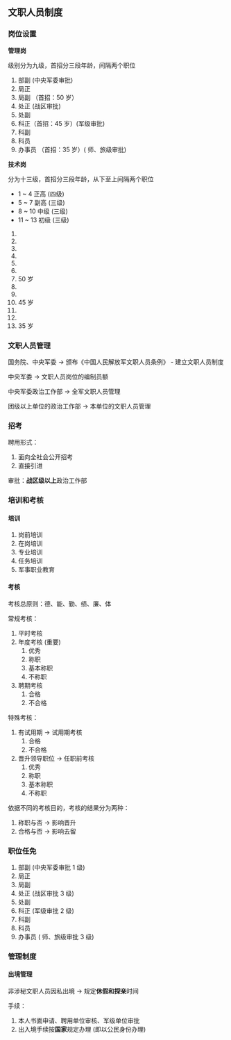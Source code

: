 ## 文职人员制度

### 岗位设置

**管理岗**

级别分为九级，首招分三段年龄，间隔两个职位

1. 部副 (中央军委审批)
2. 局正
3. 局副 （首招：50 岁）
4. 处正 (战区审批)
5. 处副
6. 科正（首招：45 岁）(军级审批)
7. 科副
8. 科员
9. 办事员 （首招：35 岁）( 师、旅级审批)

**技术岗**

分为十三级，首招分三段年龄，从下至上间隔两个职位

- 1 ~ 4 正高 (四级)
- 5 ~ 7 副高 (三级)
- 8 ~ 10 中级 (三级)
- 11 ~ 13 初级 (三级)

1.  
2.  
3.  
4.  
5.  
6.  
7.  50 岁
8.  
9.  
10.  45 岁
11.  
12.  
13. 35 岁

### 文职人员管理

国务院、中央军委 -> 颁布《中国人民解放军文职人员条例》 - 建立文职人员制度

中央军委 -> 文职人员岗位的编制员额

中央军委政治工作部 -> 全军文职人员管理

团级以上单位的政治工作部 -> 本单位的文职人员管理

### 招考

聘用形式：

1. 面向全社会公开招考
2. 直接引进

审批：**战区级以上**政治工作部

### 培训和考核

#### 培训

1. 岗前培训
2. 在岗培训
3. 专业培训 
4. 任务培训
5. 军事职业教育


#### 考核

考核总原则：德、能、勤、绩、廉、体

常规考核：

1. 平时考核
2. 年度考核 (重要)
	1. 优秀
	2. 称职
	3. 基本称职
	4. 不称职
3. 聘期考核
	1. 合格
	2. 不合格

特殊考核：

1. 有试用期 -> 试用期考核
	1. 合格
	2. 不合格
2. 晋升领导职位 -> 任职前考核
	1. 优秀
	2. 称职
	3. 基本称职
	4. 不称职

依据不同的考核目的，考核的结果分为两种：

1. 称职与否 -> 影响晋升
2. 合格与否 -> 影响去留


### 职位任免

1. 部副 (中央军委审批 1 级)
2. 局正
3. 局副
4. 处正 (战区审批 3 级)
5. 处副
6. 科正 (军级审批 2 级)
7. 科副
8. 科员
9. 办事员 ( 师、旅级审批 3 级)


### 管理制度

#### 出境管理

非涉秘文职人员因私出境 -> 规定**休假和探亲**时间

手续：

1. 本人书面申请、聘用单位审核、军级单位审批
2. 出入境手续按**国家**规定办理 (即以公民身份办理)

